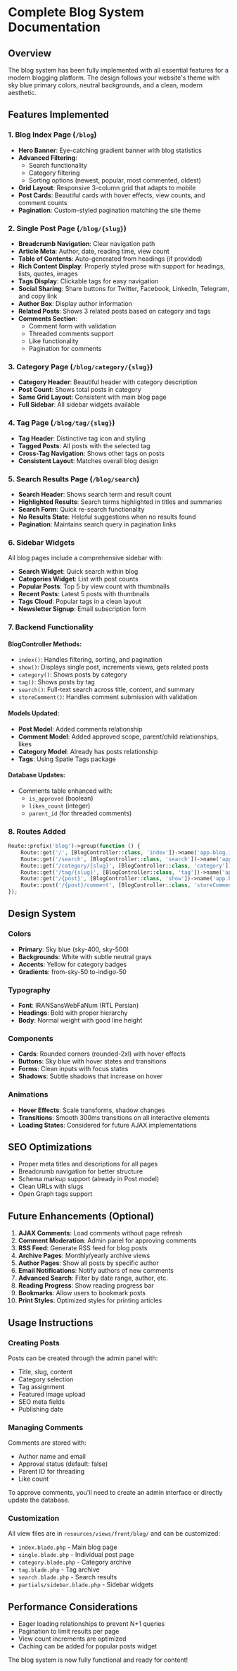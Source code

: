 # Complete Blog System Documentation

## Overview
The blog system has been fully implemented with all essential features for a modern blogging platform. The design follows your website's theme with sky blue primary colors, neutral backgrounds, and a clean, modern aesthetic.

## Features Implemented

### 1. Blog Index Page (`/blog`)
- **Hero Banner**: Eye-catching gradient banner with blog statistics
- **Advanced Filtering**: 
  - Search functionality
  - Category filtering
  - Sorting options (newest, popular, most commented, oldest)
- **Grid Layout**: Responsive 3-column grid that adapts to mobile
- **Post Cards**: Beautiful cards with hover effects, view counts, and comment counts
- **Pagination**: Custom-styled pagination matching the site theme

### 2. Single Post Page (`/blog/{slug}`)
- **Breadcrumb Navigation**: Clear navigation path
- **Article Meta**: Author, date, reading time, view count
- **Table of Contents**: Auto-generated from headings (if provided)
- **Rich Content Display**: Properly styled prose with support for headings, lists, quotes, images
- **Tags Display**: Clickable tags for easy navigation
- **Social Sharing**: Share buttons for Twitter, Facebook, LinkedIn, Telegram, and copy link
- **Author Box**: Display author information
- **Related Posts**: Shows 3 related posts based on category and tags
- **Comments Section**: 
  - Comment form with validation
  - Threaded comments support
  - Like functionality
  - Pagination for comments

### 3. Category Page (`/blog/category/{slug}`)
- **Category Header**: Beautiful header with category description
- **Post Count**: Shows total posts in category
- **Same Grid Layout**: Consistent with main blog page
- **Full Sidebar**: All sidebar widgets available

### 4. Tag Page (`/blog/tag/{slug}`)
- **Tag Header**: Distinctive tag icon and styling
- **Tagged Posts**: All posts with the selected tag
- **Cross-Tag Navigation**: Shows other tags on posts
- **Consistent Layout**: Matches overall blog design

### 5. Search Results Page (`/blog/search`)
- **Search Header**: Shows search term and result count
- **Highlighted Results**: Search terms highlighted in titles and summaries
- **Search Form**: Quick re-search functionality
- **No Results State**: Helpful suggestions when no results found
- **Pagination**: Maintains search query in pagination links

### 6. Sidebar Widgets
All blog pages include a comprehensive sidebar with:
- **Search Widget**: Quick search within blog
- **Categories Widget**: List with post counts
- **Popular Posts**: Top 5 by view count with thumbnails
- **Recent Posts**: Latest 5 posts with thumbnails
- **Tags Cloud**: Popular tags in a clean layout
- **Newsletter Signup**: Email subscription form

### 7. Backend Functionality

#### BlogController Methods:
- `index()`: Handles filtering, sorting, and pagination
- `show()`: Displays single post, increments views, gets related posts
- `category()`: Shows posts by category
- `tag()`: Shows posts by tag
- `search()`: Full-text search across title, content, and summary
- `storeComment()`: Handles comment submission with validation

#### Models Updated:
- **Post Model**: Added comments relationship
- **Comment Model**: Added approved scope, parent/child relationships, likes
- **Category Model**: Already has posts relationship
- **Tags**: Using Spatie Tags package

#### Database Updates:
- Comments table enhanced with:
  - `is_approved` (boolean)
  - `likes_count` (integer)
  - `parent_id` (for threaded comments)

### 8. Routes Added
```php
Route::prefix('blog')->group(function () {
    Route::get('/', [BlogController::class, 'index'])->name('app.blog.index');
    Route::get('/search', [BlogController::class, 'search'])->name('app.blog.search');
    Route::get('/category/{slug}', [BlogController::class, 'category'])->name('app.blog.category');
    Route::get('/tag/{slug}', [BlogController::class, 'tag'])->name('app.blog.tag');
    Route::get('/{post}', [BlogController::class, 'show'])->name('app.blog.show');
    Route::post('/{post}/comment', [BlogController::class, 'storeComment'])->name('app.blog.comment.store');
});
```

## Design System

### Colors
- **Primary**: Sky blue (sky-400, sky-500)
- **Backgrounds**: White with subtle neutral grays
- **Accents**: Yellow for category badges
- **Gradients**: from-sky-50 to-indigo-50

### Typography
- **Font**: IRANSansWebFaNum (RTL Persian)
- **Headings**: Bold with proper hierarchy
- **Body**: Normal weight with good line height

### Components
- **Cards**: Rounded corners (rounded-2xl) with hover effects
- **Buttons**: Sky blue with hover states and transitions
- **Forms**: Clean inputs with focus states
- **Shadows**: Subtle shadows that increase on hover

### Animations
- **Hover Effects**: Scale transforms, shadow changes
- **Transitions**: Smooth 300ms transitions on all interactive elements
- **Loading States**: Considered for future AJAX implementations

## SEO Optimizations
- Proper meta titles and descriptions for all pages
- Breadcrumb navigation for better structure
- Schema markup support (already in Post model)
- Clean URLs with slugs
- Open Graph tags support

## Future Enhancements (Optional)
1. **AJAX Comments**: Load comments without page refresh
2. **Comment Moderation**: Admin panel for approving comments
3. **RSS Feed**: Generate RSS feed for blog posts
4. **Archive Pages**: Monthly/yearly archive views
5. **Author Pages**: Show all posts by specific author
6. **Email Notifications**: Notify authors of new comments
7. **Advanced Search**: Filter by date range, author, etc.
8. **Reading Progress**: Show reading progress bar
9. **Bookmarks**: Allow users to bookmark posts
10. **Print Styles**: Optimized styles for printing articles

## Usage Instructions

### Creating Posts
Posts can be created through the admin panel with:
- Title, slug, content
- Category selection
- Tag assignment
- Featured image upload
- SEO meta fields
- Publishing date

### Managing Comments
Comments are stored with:
- Author name and email
- Approval status (default: false)
- Parent ID for threading
- Like count

To approve comments, you'll need to create an admin interface or directly update the database.

### Customization
All view files are in `resources/views/front/blog/` and can be customized:
- `index.blade.php` - Main blog page
- `single.blade.php` - Individual post page
- `category.blade.php` - Category archive
- `tag.blade.php` - Tag archive
- `search.blade.php` - Search results
- `partials/sidebar.blade.php` - Sidebar widgets

## Performance Considerations
- Eager loading relationships to prevent N+1 queries
- Pagination to limit results per page
- View count increments are optimized
- Caching can be added for popular posts widget

The blog system is now fully functional and ready for content!
